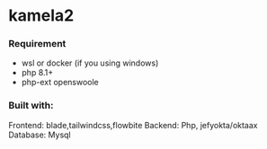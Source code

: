 # kamela2

### Requirement
- wsl or docker (if you using windows)
- php 8.1+
- php-ext openswoole

### Built with:
Frontend: blade,tailwindcss,flowbite
Backend: Php, jefyokta/oktaax
Database: Mysql

